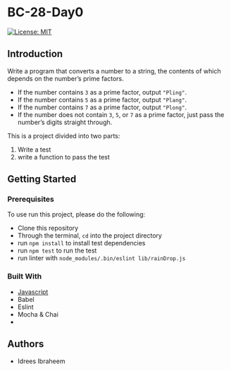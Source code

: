 # BC-28-Day0 

[![License: MIT](https://img.shields.io/badge/License-MIT-yellow.svg)](https://opensource.org/licenses/MIT)

## Introduction
Write a program that converts a number to a string, the contents of which depends on the number’s prime factors.
* If the number contains `3` as a prime factor, output `"Pling"`.
* If the number contains `5` as a prime factor, output `"Plang"`.
* If the number contains `7` as a prime factor, output `"Plong"`.
* If the number does not contain `3`, `5`, or `7` as a prime factor, just pass the number’s digits straight through.


This is a project divided into two parts:
1. Write a test 
2. write a function to pass the test




## Getting Started

### Prerequisites
To use run this project, please do the following:
* Clone this repository 
* Through the terminal, `cd` into the project directory
* run `npm install` to install test dependencies
* run `npm test` to run the test
* run linter with `node_modules/.bin/eslint lib/rainDrop.js`

### Built With

* [Javascript](https://developer.mozilla.org/en-US/docs/Web/JavaScript)
* Babel
* Eslint
* Mocha & Chai
* 

## Authors

* Idrees Ibraheem

